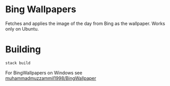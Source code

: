 # Bing Wallpapers
Fetches and applies the image of the day from Bing as the wallpaper. Works only on Ubuntu. 

# Building
```zsh
stack build
```
For BingWallpapers on Windows see [muhammadmuzzammil1998/BingWallpaper](https://github.com/muhammadmuzzammil1998/BingWallpaper)